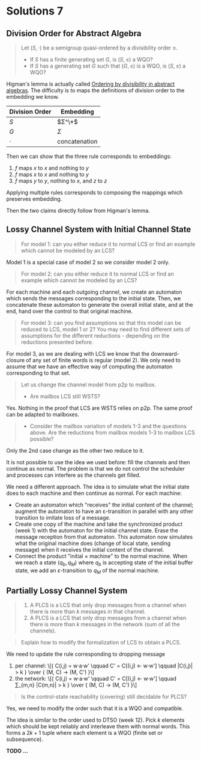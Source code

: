 # Solutions 7

## Division Order for Abstract Algebra

> Let $(S,⋅)$ be a semigroup quasi-ordered by a divisibility order $≤$.
> - If $S$ has a finite generating set $G$, is $(S,≤)$ a WQO?
> - If $S$ has a generating set $G$ such that $(G,≤)$ is a WQO, is $(S,≤)$ a WQO?

Higman's lemma is actually called [Ordering by divisibility in abstract algebras](https://doi.org/10.1112%2Fplms%2Fs3-2.1.326).
The difficulty is to maps the definitions of division order to the embedding we know.

| Division Order    | Embedding |
|-------------------|-----------|
| $S$               | $Σ^\*$    |
| $G$               | $Σ$       |
| $⋅$               | concatenation |

Then we can show that the three rule corresponds to embeddings:
1. $f$ maps $x$ to $x$ and nothing to $y$
2. $f$ maps $x$ to $x$ and nothing to $y$
3. $f$ maps $y$ to $y$, nothing to $x$, and $z$ to $z$

Applying multiple rules corresponds to composing the mappings which preserves embedding.

Then the two claims directly follow from Higman's lemma.


## Lossy Channel System with Initial Channel State

> For model 1: can you either reduce it to normal LCS or find an example which cannot be modeled by an LCS?

Model 1 is a special case of model 2 so we consider model 2 only.


> For model 2: can you either reduce it to normal LCS or find an example which cannot be modeled by an LCS?

For each machine and each outgoing channel, we create an automaton which sends the messages corresponding to the initial state.
Then, we concatenate these automaton to generate the overall initial state, and at the end, hand over the control to that original machine.


> For model 3: can you find assumptions so that this model can be reduced to LCS, model 1 or 2? 
>   	You may need to find different sets of assumptions for the different reductions - depending on the reductions presented before.

For model 3, as we are dealing with LCS we know that the downward-closure of any set of finite words is regular (model 2).
We only need to assume that we have an effective way of computing the automaton corresponding to that set.


> Let us change the channel model from p2p to mailbox.
> * Are mailbox LCS still WSTS?

Yes. Nothing in the proof that LCS are WSTS relies on p2p.
The same proof can be adapted to mailboxes.

> * Consider the mailbox variation of models 1-3 and the questions above.
>   Are the reductions from mailbox models 1-3 to mailbox LCS possible?

Only the 2nd case change as the other two reduce to it.

It is not possible to use the idea we used before: fill the channels and then continue as normal.
The problem is that we do not control the scheduler and processes can interfere as the channels get filled.

We need a different approach.
The idea is to simulate what the initial state does to each machine and then continue as normal.
For each machine:
* Create an automaton which "receives" the initial content of the channel; augment the automaton to have an ε-transition in parallel with any other transition to imitate loss of a message.
* Create one copy of the machine and take the synchronized product (week 1) with the automaton for the initial channel state.
  Erase the message reception from that automaton.
  This automaton now simulates what the original machine does (change of local state, sending message) when it receives the initial content of the channel.
* Connect the product "initial × machine" to the normal machine.
  When we reach a state $(q_b,q_M)$ where $q_b$ is accepting state of the initial buffer state,
  we add an $ε$-transition to $q_M$ of the normal machine.


## Partially Lossy Channel System

> 1. A PLCS is a LCS that only drop messages from a channel when there is more than $k$ messages in that channel.
> 2. A PLCS is a LCS that only drop messages from a channel when there is more than $k$ messages in the network (sum of all the channels).

> Explain how to modify the formalization of LCS to obtain a PLCS. 

We need to update the rule corresponding to dropping message

1. per channel:
    \\[{
    C(i,j) = w·a·w' \qquad  C' = C[(i,j) ←  w·w'] \qquad |C(i,j)| > k
    } \over {
                (M, C) → (M, C')
    }\\]
2. the network:
    \\[{
    C(i,j) = w·a·w' \qquad  C' = C[(i,j) ←  w·w'] \qquad ∑_{m,n} |C(m,n)| > k
    } \over {
                (M, C) → (M, C')
    }\\]


> Is the control-state reachability (covering) still decidable for PLCS?

Yes, we need to modify the order such that it is a WQO and compatible.

The idea is similar to the order used to DTSO (week 12).
Pick $k$ elements which should be kept reliably and interleave them with normal words.
This forms a $2k+1$ tuple where each element is a WQO (finite set or subsequence).

__TODO ...__
